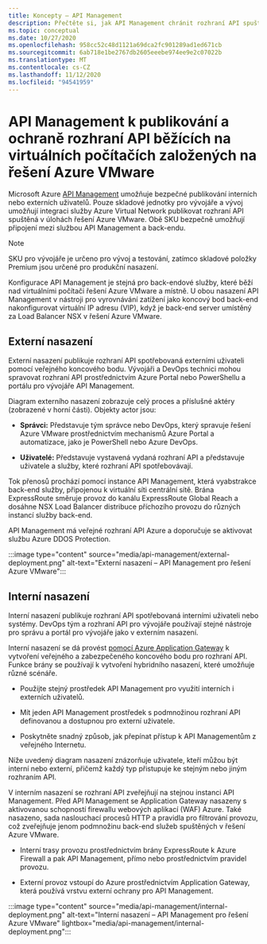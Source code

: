 ```yaml
---
title: Koncepty – API Management
description: Přečtěte si, jak API Management chránit rozhraní API spuštěná na virtuálních počítačích řešení Azure VMware (VM).
ms.topic: conceptual
ms.date: 10/27/2020
ms.openlocfilehash: 958cc52c48d1121a69dca2fc901289ad1ed671cb
ms.sourcegitcommit: 6ab718e1be2767db2605eeebe974ee9e2c07022b
ms.translationtype: MT
ms.contentlocale: cs-CZ
ms.lasthandoff: 11/12/2020
ms.locfileid: "94541959"
---
```

# <a name="api-management-to-publish-and-protect-apis-running-on-azure-vmware-solution-based-vms"></a>API Management k publikování a ochraně rozhraní API běžících na virtuálních počítačích založených na řešení Azure VMware

Microsoft Azure [API Management](https://azure.microsoft.com/services/api-management/) umožňuje bezpečné publikování interních nebo externích uživatelů.  Pouze skladové jednotky pro vývojáře a vývoj umožňují integraci služby Azure Virtual Network publikovat rozhraní API spuštěná v úlohách řešení Azure VMware.  Obě SKU bezpečně umožňují připojení mezi službou API Management a back-endu. 

>[!NOTE]
>SKU pro vývojáře je určeno pro vývoj a testování, zatímco skladové položky Premium jsou určené pro produkční nasazení.

Konfigurace API Management je stejná pro back-endové služby, které běží nad virtuálními počítači řešení Azure VMware a místně. U obou nasazení API Management v nástroji pro vyrovnávání zatížení jako koncový bod back-end nakonfigurovat virtuální IP adresu (VIP), když je back-end server umístěný za Load Balancer NSX v řešení Azure VMware. 


## <a name="external-deployment"></a>Externí nasazení

Externí nasazení publikuje rozhraní API spotřebovaná externími uživateli pomocí veřejného koncového bodu. Vývojáři a DevOps technici mohou spravovat rozhraní API prostřednictvím Azure Portal nebo PowerShellu a portálu pro vývojáře API Management.

Diagram externího nasazení zobrazuje celý proces a příslušné aktéry (zobrazené v horní části). Objekty actor jsou:

- **Správci:** Představuje tým správce nebo DevOps, který spravuje řešení Azure VMware prostřednictvím mechanismů Azure Portal a automatizace, jako je PowerShell nebo Azure DevOps.

- **Uživatelé:**  Představuje vystavená vydaná rozhraní API a představuje uživatele a služby, které rozhraní API spotřebovávají.

Tok přenosů prochází pomocí instance API Management, která vyabstrakce back-end služby, připojenou k virtuální síti centrální sítě. Brána ExpressRoute směruje provoz do kanálu ExpressRoute Global Reach a dosáhne NSX Load Balancer distribuce příchozího provozu do různých instancí služby back-end.

API Management má veřejné rozhraní API Azure a doporučuje se aktivovat službu Azure DDOS Protection. 

:::image type="content" source="media/api-management/external-deployment.png" alt-text="Externí nasazení – API Management pro řešení Azure VMware":::


## <a name="internal-deployment"></a>Interní nasazení

Interní nasazení publikuje rozhraní API spotřebovaná interními uživateli nebo systémy. DevOps tým a rozhraní API pro vývojáře používají stejné nástroje pro správu a portál pro vývojáře jako v externím nasazení.

Interní nasazení se dá provést [pomocí Azure Application Gateway](../api-management/api-management-howto-integrate-internal-vnet-appgateway.md) k vytvoření veřejného a zabezpečeného koncového bodu pro rozhraní API.  Funkce brány se používají k vytvoření hybridního nasazení, které umožňuje různé scénáře.  

* Použijte stejný prostředek API Management pro využití interních i externích uživatelů.

* Mít jeden API Management prostředek s podmnožinou rozhraní API definovanou a dostupnou pro externí uživatele.

* Poskytněte snadný způsob, jak přepínat přístup k API Managementům z veřejného Internetu.

Níže uvedený diagram nasazení znázorňuje uživatele, kteří můžou být interní nebo externí, přičemž každý typ přistupuje ke stejným nebo jiným rozhraním API.

V interním nasazení se rozhraní API zveřejňují na stejnou instanci API Management. Před API Management se Application Gateway nasazeny s aktivovanou schopností firewallu webových aplikací (WAF) Azure. Také nasazeno, sada naslouchací procesů HTTP a pravidla pro filtrování provozu, což zveřejňuje jenom podmnožinu back-end služeb spuštěných v řešení Azure VMware.


* Interní trasy provozu prostřednictvím brány ExpressRoute k Azure Firewall a pak API Management, přímo nebo prostřednictvím pravidel provozu.   

* Externí provoz vstoupí do Azure prostřednictvím Application Gateway, která používá vrstvu externí ochrany pro API Management.


:::image type="content" source="media/api-management/internal-deployment.png" alt-text="Interní nasazení – API Management pro řešení Azure VMware" lightbox="media/api-management/internal-deployment.png":::